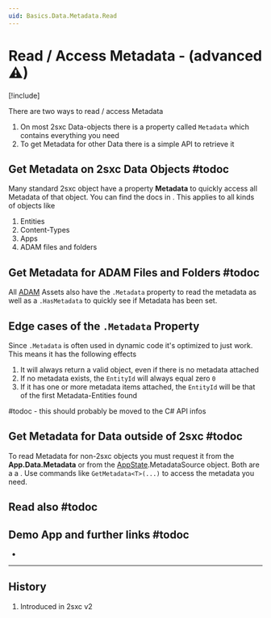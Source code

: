 ```yaml
---
uid: Basics.Data.Metadata.Read
---
```


# Read / Access Metadata - (advanced ⚠)

[!include[](~/basics/stack/_shared-float-summary.md)]
<style>.context-box-summary .data-all { visibility: visible; } </style>

There are two ways to read / access Metadata

1. On most 2sxc Data-objects there is a property called `Metadata` which contains everything you need
1. To get Metadata for other Data there is a simple API to retrieve it

## Get Metadata on 2sxc Data Objects #todoc

Many standard 2sxc object have a property **Metadata** to quickly access all Metadata of that object. You can find the docs in [](xref:ToSic.Eav.Metadata.IMetadataOf). This applies to all kinds of objects like

1. Entities
1. Content-Types
1. Apps
1. ADAM files and folders

## Get Metadata for ADAM Files and Folders #todoc

All [ADAM](xref:Basics.Cms.Adam.Index) Assets also have the `.Metadata` property to read the metadata as well as a `.HasMetadata` to quickly see if Metadata has been set. 


## Edge cases of the `.Metadata` Property

Since `.Metadata` is often used in dynamic code it's optimized to just work. This means it has the following effects

1. It will always return a valid object, even if there is no metadata attached
1. If no metadata exists, the `EntityId` will always equal zero `0`
1. If it has one or more metadata items attached, the `EntityId` will be that of the first Metadata-Entities found

#todoc - this should probably be moved to the C# API infos

## Get Metadata for Data outside of 2sxc #todoc

To read Metadata for non-2sxc objects you must request it from the **App.Data.Metadata** or from the [AppState](xref:ToSic.Eav.Apps.AppState).MetadataSource object. Both are a a [](xref:ToSic.Eav.Metadata.IMetadataSource). Use commands like `GetMetadata<T>(...)` to access the metadata you need. 



## Read also #todoc


## Demo App and further links #todoc

* [](xref:App.FancyBoxGallery)


---

## History

1. Introduced in 2sxc v2
